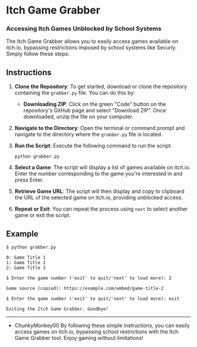 # Itch Game Grabber

### Accessing Itch Games Unblocked by School Systems

The Itch Game Grabber allows you to easily access games available on itch.io, bypassing restrictions imposed by school systems like Securly. Simply follow these steps:

## Instructions

1. **Clone the Repository**: To get started, download or clone the repository containing the `grabber.py` file. You can do this by:

   - **Downloading ZIP**: Click on the green "Code" button on the repository's GitHub page and select "Download ZIP". Once downloaded, unzip the file on your computer.

2. **Navigate to the Directory**: Open the terminal or command prompt and navigate to the directory where the `grabber.py` file is located.

3. **Run the Script**: Execute the following command to run the script:
   ```
   python grabber.py
   ```

4. **Select a Game**: The script will display a list of games available on itch.io. Enter the number corresponding to the game you're interested in and press Enter.

5. **Retrieve Game URL**: The script will then display and copy to clipboard the URL of the selected game on itch.io, providing unblocked access.

6. **Repeat or Exit**: You can repeat the process using `next` to select another game or exit the script.

## Example

```
$ python grabber.py

0: Game Title 1
1: Game Title 2
2: Game Title 3

$ Enter the game number ('exit' to quit/'next' to load more): 2

Game source (copied): https://example.com/embed/game-title-2

$ Enter the game number ('exit' to quit/'next' to load more): exit

Exiting the Itch Game Grabber. Goodbye!
```

---
- ChunkyMonkey00
By following these simple instructions, you can easily access games on itch.io, bypassing school restrictions with the Itch Game Grabber tool. Enjoy gaming without limitations!
